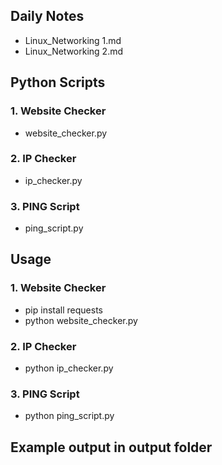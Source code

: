 ## Daily Notes

- Linux_Networking 1.md 
- Linux_Networking 2.md



##  Python Scripts

### 1. Website Checker
 - website_checker.py
### 2. IP Checker
 - ip_checker.py
 ### 3. PING Script
- ping_script.py




##  Usage

### 1. Website Checker
 - pip install requests
 - python website_checker.py 
### 2. IP Checker
 - python ip_checker.py
### 3. PING Script
- python ping_script.py


##  Example output in output folder
